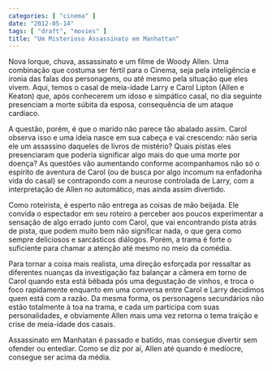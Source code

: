 ```yaml
---
categories: [ "cinema" ]
date: "2012-05-14"
tags: [ "draft", "movies" ]
title: "Um Misterioso Assassinato em Manhattan"
---
```

Nova Iorque, chuva, assassinato e um filme de Woody Allen. Uma
combinação que costuma ser fértil para o Cinema, seja pela
inteligência e ironia das falas dos personagens, ou até mesmo pela
situação que eles vivem. Aqui, temos o casal de meia-idade Larry e Carol
Lipton (Allen e Keaton) que, após conhecerem um idoso e simpático casal,
no dia seguinte presenciam a morte súbita da esposa, consequência de
um ataque cardíaco.

A questão, porém, é que o marido não parece tão abalado assim. Carol
observa isso e uma ideia nasce em sua cabeça e vai crescendo: não
seria ele um assassino daqueles de livros de mistério? Quais pistas
eles presenciaram que poderia significar algo mais do que uma morte por
doença? As questões vão aumentando conforme acompanhamos não só o
espírito de aventura de Carol (ou de busca por algo incomum na enfadonha
vida do casal) se contrapondo com a neurose controlada de Larry, com a
interpretação de Allen no automático, mas ainda assim divertido.

Como roteirista, é esperto não entrega as coisas de mão beijada. Ele
convida o espectador em seu roteiro a perceber aos poucos experimentar
a sensação de algo errado junto com Carol, que vai encontrando pista
atrás de pista, que podem muito bem não significar nada, o que gera
como sempre deliciosos e sarcásticos diálogos. Porém, a trama é forte
o suficiente para chamar a atenção até mesmo no meio da comédia.

Para tornar a coisa mais realista, uma direção esforçada por ressaltar
as diferentes nuanças da investigação faz balançar a câmera
em torno de Carol quando esta está bêbada pós uma degustação de
vinhos, e troca o foco rapidamente enquanto em uma conversa entre Carol
e Larry decidimos quem está com a razão. Da mesma forma, os personagens
secundários não estão totalmente à toa na trama, e cada um participa
com suas personalidades, e obviamente Allen mais uma vez retorna o tema
traição e crise de meia-idade dos casais.

Assassinato em Manhatan é passado e batido, mas consegue divertir sem
ofender ou entediar. Como se diz por aí, Allen até quando é medíocre,
consegue ser acima da média.

